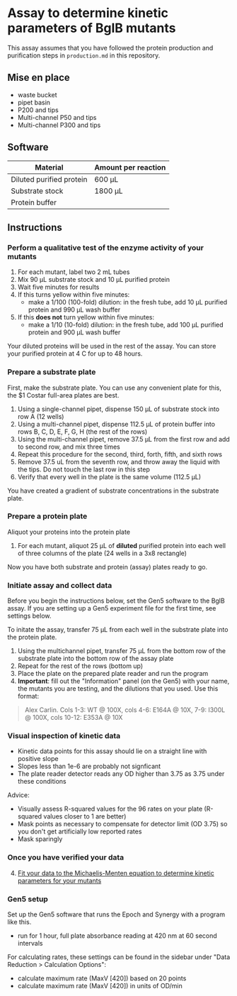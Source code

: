 # Assay to determine kinetic parameters of BglB mutants 

This assay assumes that you have followed the protein production and purification steps in `production.md` in this repository. 

## Mise en place 

+ waste bucket 
+ pipet basin 
+ P200 and tips
+ Multi-channel P50 and tips
+ Multi-channel P300 and tips 

## Software 

Material | Amount per reaction |
---------|---------------------|
Diluted purified protein | 600 µL |
Substrate stock | 1800 µL |
Protein buffer |  |

## Instructions 

### Perform a qualitative test of the enzyme activity of your mutants 

1. For each mutant, label two 2 mL tubes
2. Mix 90 μL substrate stock and 10 μL purified protein
3. Wait five minutes for results 
3. If this turns yellow within five minutes:
   + make a 1/100 (100-fold) dilution: in the fresh tube, add 10 μL purified protein and 990 μL wash buffer
4. If this **does not** turn yellow within five minutes:
   + make a 1/10 (10-fold) dilution: in the fresh tube, add 100 μL purified protein and 900 μL wash buffer

Your diluted proteins will be used in the rest of the assay. You can store your purified protein at 4 C for up to 48 hours.  

### Prepare a substrate plate 

First, make the substrate plate. You can use any convenient plate for this, the $1 Costar full-area plates are best.
 
1. Using a single-channel pipet, dispense 150 μL of substrate stock into row A (12 wells) 
2. Using a multi-channel pipet, dispense 112.5 μL of protein buffer into rows B, C, D, E, F, G, H (the rest of the rows)
1. Using the multi-channel pipet, remove 37.5 μL from the first row and add to second row, and mix three times
3. Repeat this procedure for the second, third, forth, fifth, and sixth rows
4. Remove 37.5 uL from the seventh row, and throw away the liquid with the tips. Do not touch the last row in this step 
6. Verify that every well in the plate is the same volume (112.5 µL)

You have created a gradient of substrate concentrations in the substrate plate. 

### Prepare a protein plate 

Aliquot your proteins into the protein plate

1.  For each mutant, aliquot 25 µL of **diluted** purified protein into each well of three columns of the plate (24 wells in a 3x8 rectangle)

Now you have both substrate and protein (assay) plates ready to go. 

### Initiate assay and collect data 

Before you begin the instructions below, set the Gen5 software to the BglB assay. If you are setting up a Gen5 experiment file for the first time, see settings below. 

To initate the assay, transfer 75 µL from each well in the substrate plate into the protein plate.  

1.  Using the multichannel pipet, transfer 75 µL from the bottom row of the substrate plate into the bottom row of the assay plate
2.  Repeat for the rest of the rows (bottom up)
3.  Place the plate on the prepared plate reader and run the program 
4.  **Important**: fill out the "Information" panel (on the Gen5) with your name, the mutants you are testing, and the dilutions that you used. Use this format: 

> Alex Carlin. Cols 1-3: WT @ 100X, cols 4-6: E164A @ 10X, 7-9: I300L @ 100X, cols 10-12: E353A @ 10X

### Visual inspection of kinetic data  

+ Kinetic data points for this assay should lie on a straight line with positive slope
+ Slopes less than 1e-6 are probably not signficant 
+ The plate reader detector reads any OD higher than 3.75 as 3.75 under these conditions

Advice:

+ Visually assess R-squared values for the 96 rates on your plate (R-squared values closer to 1 are better)
+ Mask points as necessary to compensate for detector limit (OD 3.75) so you don't get artificially low reported rates 
+ Mask sparingly 

### Once you have verified your data 

4. [Fit your data to the Michaelis-Menten equation to determine kinetic parameters for your mutants](http://bagel.genomecenter.ucdavis.edu) 

### Gen5 setup 

Set up the Gen5 software that runs the Epoch and Synergy with a program like this.  

+ run for 1 hour, full plate absorbance reading at 420 nm at 60 second intervals 

For calculating rates, these settings can be found in the sidebar under "Data Reduction > Calculation Options":

+ calculate maximum rate (MaxV [420]) based on 20 points 
+ calculate maximum rate (MaxV [420]) in units of OD/min 
